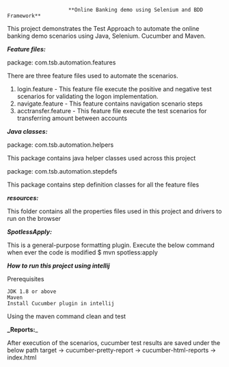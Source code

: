                         **Online Banking demo using Selenium and BDD Framework**

This project demonstrates the Test Approach to automate the online banking demo scenarios using Java, Selenium. Cucumber and Maven.


**_Feature files:_**

package: com.tsb.automation.features

There are three feature files used to automate the scenarios.
1. login.feature - This feature file execute the positive and negative test scenarios for validating the logon implementation.
2. navigate.feature - This feature contains navigation scenario steps
3. acctransfer.feature - This feature file execute the test scenarios for transferring amount between accounts

**_Java classes:_**

package: com.tsb.automation.helpers

This package contains java helper classes used across this project

package: com.tsb.automation.stepdefs

This package contains step definition classes for all the feature files

**_resources:_**

This folder contains all the properties files used in this project and drivers to run on the browser

**_SpotlessApply:_**

This is a general-purpose formatting plugin. Execute the below command when ever the code is modified $ mvn spotless:apply

**_How to run this project using intellij_**

Prerequisites

    JDK 1.8 or above
    Maven
    Install Cucumber plugin in intellij

Using the maven command clean and test

**_Reports:**_ 

After execution of the scenarios, cucumber test results are saved under the below path 
target -> cucumber-pretty-report -> cucumber-html-reports -> index.html